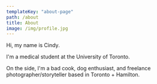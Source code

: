 ```yaml
---
templateKey: "about-page"
path: /about
title: About
image: /img/profile.jpg
---
```


Hi, my name is Cindy.

I'm a medical student at the University of Toronto.

On the side, I'm a bad cook, dog enthusiast, and freelance photographer/storyteller based in Toronto + Hamilton.
